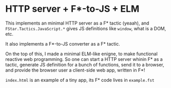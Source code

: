 # HTTP server + F*-to-JS + ELM

This implements an minimal HTTP server as a F* tactic (yeaah), and `FStar.Tactics.JavaScript.*` gives JS definitions like `window`, what is a DOM, etc.

It also implements a F*-to-JS converter as a F* tactic.

On the top of this, I made a minimal ELM-like enigne, to make functional reactive web programming. So one can start a HTTP server whinin F* as a tactic, generate JS definition for a bunch of functions, send it to a browser, and provide the browser user a client-side web app, written in F*!

`index.html` is an example of a tiny app, its F* code lives in `example.fst` 


